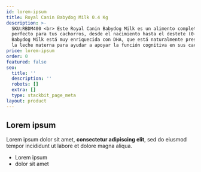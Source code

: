 ```yaml
---
id: lorem-ipsum
title: Royal Canin Babydog Milk 0.4 Kg
description: >-
  SKU:RBDM400 <br> Este Royal Canin Babydog Milk es un alimento completo
  perfecto para tus cachorros, desde el nacimiento hasta el destete (0-2 meses).
  Babydog Milk está muy enriquecida con DHA, que está naturalmente presente en
  la leche materna para ayudar a apoyar la función cognitiva en sus cachorros.
price: lorem-ipsum
order: 0
featured: false
seo:
  title: ''
  description: ''
  robots: []
  extra: []
  type: stackbit_page_meta
layout: product
---
```

## Lorem ipsum

Lorem ipsum dolor sit amet, **consectetur adipiscing elit**, sed do eiusmod tempor incididunt ut labore et dolore magna aliqua.

- Lorem ipsum
- dolor sit amet